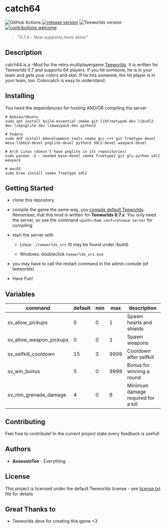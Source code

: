 # catch64
![GitHub Actions](https://github.com/AssassinTee/catch64/workflows/Build/badge.svg)
[![release version](https://img.shields.io/github/release/AssassinTee/catch64.svg?style=flat)](https://github.com/AssassinTee/catch64/releases)
![Teeworlds version](https://img.shields.io/badge/Teeworlds-0.7.4-brightgreen.svg)
[![contributions welcome](https://img.shields.io/badge/contributions-welcome-brightgreen.svg?style=flat)](https://github.com/AssassinTee/catch64/issues)
> _"0.7.4 - Now supports more skins"_

## Description
catch64 is a -Mod for the retro-multiplayergame [Teeworlds](www.teeworlds.com).
It is written for Teeworlds 0.7 and supports 64 players.
If you hit someone, he is in your team and gets your colors and skin.
If he hits someone, the hit player is in your team, too.
Colorcatch is easy to understand.

## Installing

You need the dependencies for hosting AND/OR compiling the server

```
# Debian/Ubuntu
sudo apt install build-essential cmake git libfreetype6-dev libsdl2-dev libpnglite-dev libwavpack-dev python3

# Fedora
sudo dnf install @development-tools cmake gcc-c++ git freetype-devel mesa-libGLU-devel pnglite-devel python3 SDL2-devel wavpack-devel

# Arch Linux (doesn't have pnglite in its repositories)
sudo pacman -S --needed base-devel cmake freetype2 git glu python sdl2 wavpack

# macOS
sudo brew install cmake freetype sdl2
```

## Getting Started

* clone this repository

* compile the game the same way, you [compile default Teeworlds](https://www.teeworlds.com/?page=docs&wiki=compiling_everything). Remember, that this mod is written for **Teeworlds 0.7.x**. You only need the server, so use the command `<path>/bam conf=release server` for compiling

* start the server with

    * Linux: `./teeworlds_srv` (It may be found under /build)

    * Windows: doubleclick `teeworlds_srv.exe`

* you may have to call the restart command in the admin console (of teeworlds)

* Have Fun!

## Variables

| command                 | default | min | max  | description                        |
| ----------------------- | ------- | --- | ---- | ---------------------------------- |
| sv_allow_pickups        | 0       | 0   | 1    | Spawn hearts and shields           |
| sv_allow_weapon_pickups | 0       | 0   | 1    | Spawn weapons                      |
| sv_selfkill_cooldown    | 15      | 3   | 9999 | Cooldown after selfkill            |
| sv_win_bonus            | 5       | 0   | 9999 | Bonus for winning a round          |
| sv_min_grenade_damage   | 4       | 0   | 6    | Minimum damage required for a kill |

## Contributing

Feel free to contribute! In the current project state every feedback is usefull

## Authors

* **AssassinTee** - Everything

## License
This project is licensed under the default Teeworlds license - see [license.txt](https://github.com/AssassinTee/Teeworlds-Zod2/blob/master/license.txt) file for details

## Great Thanks to

* Teeworlds devs for creating this game <3
